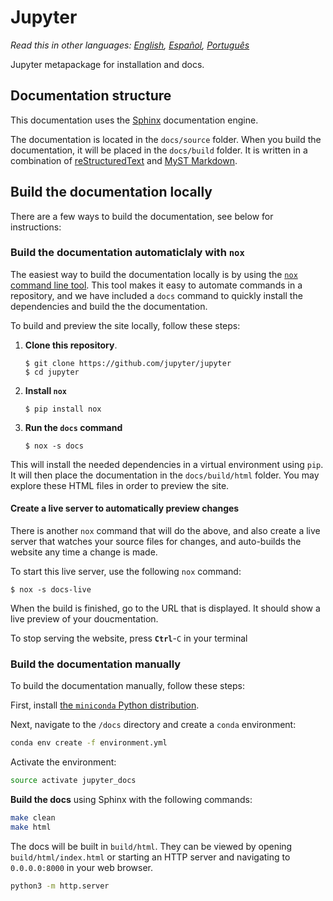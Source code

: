 # Jupyter

*Read this in other languages: [English](README.md), [Español](README.es-ES.md), [Português](README.pt-BR.md)*

Jupyter metapackage for installation and docs.

## Documentation structure

This documentation uses the [Sphinx](https://sphinx-doc.org) documentation engine.

The documentation is located in the `docs/source` folder. When you build the documentation, it will be placed in the `docs/build` folder.
It is written in a combination of [reStructuredText](https://docutils.sourceforge.io/rst.html) and [MyST Markdown](https://myst-parser.readthedocs.io/).

## Build the documentation locally

There are a few ways to build the documentation, see below for instructions:

### Build the documentation automaticlaly with `nox`

The easiest way to build the documentation locally is by using the [`nox` command line tool](https://nox.thea.codes/). This tool makes it easy to automate commands in a repository, and we have included a `docs` command to quickly install the dependencies and build the the documentation.

To build and preview the site locally, follow these steps:

1. **Clone this repository**.
   
   ```console
   $ git clone https://github.com/jupyter/jupyter
   $ cd jupyter
   ```
2. **Install `nox`**

   ```console
   $ pip install nox
   ```
3. **Run the `docs` command**
   
   ```console
   $ nox -s docs
   ```

This will install the needed dependencies in a virtual environment using `pip`.
It will then place the documentation in the `docs/build/html` folder.
You may explore these HTML files in order to preview the site.

#### Create a live server to automatically preview changes

There is another `nox` command that will do the above, and also create a live server that watches your source files for changes, and auto-builds the website any time a change is made.

To start this live server, use the following `nox` command:

```console
$ nox -s docs-live
```

When the build is finished, go to the URL that is displayed. It should show a live preview of your doucmentation.

To stop serving the website, press **`Ctrl`**-`C` in your terminal

### Build the documentation manually

To build the documentation manually, follow these steps:

First, install [the `miniconda` Python distribution](https://conda.io/miniconda.html).

Next, navigate to the `/docs` directory and create a `conda` environment:

```bash
conda env create -f environment.yml  
```  

Activate the environment:

```bash
source activate jupyter_docs  
```

**Build the docs** using Sphinx with the following commands:

```bash
make clean  
make html
```

The docs will be built in `build/html`. They can be viewed by opening `build/html/index.html` or starting an HTTP server and navigating to `0.0.0.0:8000` in your web browser.

```bash
python3 -m http.server
```

